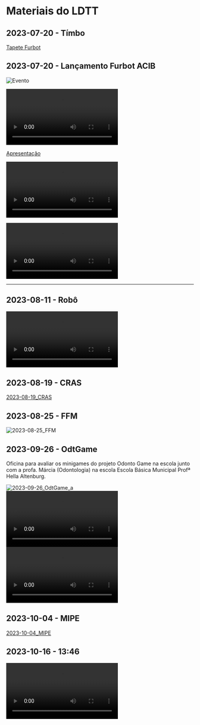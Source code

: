 # Materiais do LDTT

## 2023-07-20 - Tímbo

[Tapete Furbot](2023-07-14_Timbo.mp4)  

## 2023-07-20 - Lançamento Furbot ACIB

![Evento](2023-07-20_evento.jpeg)  

<video src="2023-07-20_Video.mp4" controls title="Vídeo"></video>  

[Apresentação](2023-07-20_apresentacao.pdf)

<video src="2023-07-20_Instagram.mp4" controls title="2023-07-20_Instagram"></video>  

<video src="2023-07-20_NDTV.mp4" controls title="2023-07-20_NDTV"></video>  

----

## 2023-08-11 - Robô

<video src="2023-08-11_Robo.mp4" controls title="2023-08-11_Robo"></video>  

## 2023-08-19 - CRAS

[2023-08-19_CRAS](./2023-08-19_CRAS/ "2023-08-19_CRAS")  

## 2023-08-25 - FFM

![2023-08-25_FFM](2023-08-25_FFM.png)  

## 2023-09-26 - OdtGame

Oficina para avaliar os minigames do projeto Odonto Game na escola junto com a profa. Márcia (Odontologia) na escola Escola Básica Municipal Profª Hella Altenburg.  

![2023-09-26_OdtGame_a](2023-09-26_OdtGame_a.jpeg)  
<video src="2023-09-26_OdtGame_b.mp4" controls title="2023-09-26_OdtGame_b"></video>  
<video src="2023-09-26_OdtGame_c.mp4" controls title="2023-09-26_OdtGame_c"></video>  

## 2023-10-04 - MIPE

[2023-10-04_MIPE](2023-10-04_MIPE.pdf "2023-10-04_MIPE")  

## 2023-10-16 - 13:46

<video src="2023-10-16_LDTT_institucional.mp4" controls title="2023-10-16_LDTT_institucional.mp4"></video>  
